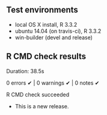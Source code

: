 ## Test environments
* local OS X install, R 3.3.2
* ubuntu 14.04 (on travis-ci), R 3.3.2
* win-builder (devel and release)

## R CMD check results

Duration: 38.5s

0 errors ✔ | 0 warnings ✔ | 0 notes ✔

R CMD check succeeded

* This is a new release.


